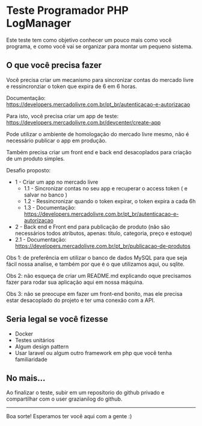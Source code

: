 # Teste Programador PHP LogManager

Este teste tem como objetivo conhecer um pouco mais como você programa, e como você vai se organizar para montar um pequeno sistema.

## O que você precisa fazer

Você precisa criar um mecanismo para sincronizar contas do mercado livre e ressincronziar o token que expira de 6 em 6 horas.

Documentação: https://developers.mercadolivre.com.br/pt_br/autenticacao-e-autorizacao

Para isto, você precisa criar um app de teste: https://developers.mercadolivre.com.br/devcenter/create-app

Pode utilizar o ambiente de homologação do mercado livre mesmo, não é necessário publicar o app em produção.

Também precisa criar um front end e back end desacoplados para criação de um produto simples.

Desafio proposto:
- 1 - Criar um app no mercado livre
    - 1.1 - Sincronizar contas no seu app e recuperar o access token ( e salvar no banco )
    - 1.2 - Ressincronizar quando o token expirar, o token expira a cada 6h
    - 1.3 - Documentação: https://developers.mercadolivre.com.br/pt_br/autenticacao-e-autorizacao
- 2 - Back end e Front end para publicação de produto (não são necessários todos atributos, apenas: titulo, categoria, preço e estoque)
 - 2.1 - Documentação: https://developers.mercadolivre.com.br/pt_br/publicacao-de-produtos
  

Obs 1: de preferência em utilizar o banco de dados MySQL para que seja fácil nossa analise, e também por que é o que utilizamos aqui, ou sqlite.

Obs 2: não esqueça de criar um README.md explicando oque precisamos fazer para rodar sua aplicação aqui em nossa máquina.

Obs 3: não se preocupe em fazer um front-end bonito, mas ele precisa estar desacoplado do projeto e ter uma conexão com a API.

## Seria legal se você fizesse

- Docker
- Testes unitários
- Algum design pattern
- Usar laravel ou algum outro framework em php que você tenha familiaridade

## No mais...

Ao finalizar o teste, subir em um reposítorio do github privado e compartilhar com o user grazianilog do github.

---

Boa sorte! Esperamos ter você aqui com a gente :)
